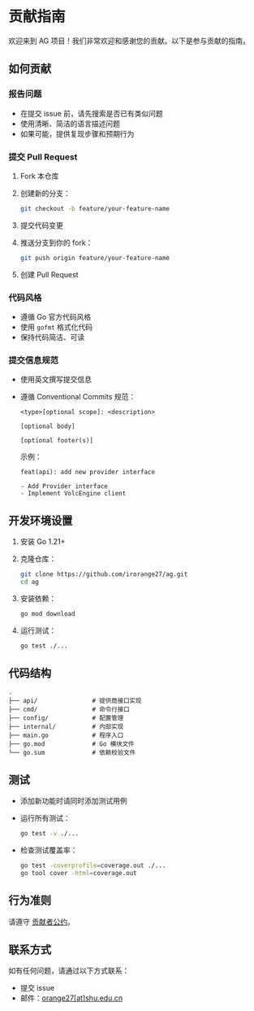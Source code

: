 # 贡献指南

欢迎来到 AG 项目！我们非常欢迎和感谢您的贡献。以下是参与贡献的指南。

## 如何贡献

### 报告问题

- 在提交 issue 前，请先搜索是否已有类似问题
- 使用清晰、简洁的语言描述问题
- 如果可能，提供复现步骤和预期行为

### 提交 Pull Request

1. Fork 本仓库
2. 创建新的分支：

   ```bash
   git checkout -b feature/your-feature-name
   ```

3. 提交代码变更
4. 推送分支到你的 fork：

   ```bash
   git push origin feature/your-feature-name
   ```

5. 创建 Pull Request

### 代码风格

- 遵循 Go 官方代码风格
- 使用 `gofmt` 格式化代码
- 保持代码简洁、可读

### 提交信息规范

- 使用英文撰写提交信息
- 遵循 Conventional Commits 规范：

  ```plaintext
  <type>[optional scope]: <description>

  [optional body]

  [optional footer(s)]
  ```

  示例：

  ```plaintext
  feat(api): add new provider interface

  - Add Provider interface
  - Implement VolcEngine client
  ```

## 开发环境设置

1. 安装 Go 1.21+
2. 克隆仓库：

   ```bash
   git clone https://github.com/irorange27/ag.git
   cd ag
   ```

3. 安装依赖：

   ```bash
   go mod download
   ```

4. 运行测试：

   ```bash
   go test ./...
   ```

## 代码结构

```plaintext
.
├── api/               # 提供商接口实现
├── cmd/               # 命令行接口
├── config/            # 配置管理
├── internal/          # 内部实现
├── main.go            # 程序入口
├── go.mod             # Go 模块文件
└── go.sum             # 依赖校验文件
```

## 测试

- 添加新功能时请同时添加测试用例
- 运行所有测试：

  ```bash
  go test -v ./...
  ```

- 检查测试覆盖率：

  ```bash
  go test -coverprofile=coverage.out ./...
  go tool cover -html=coverage.out
  ```

## 行为准则

请遵守 [贡献者公约](https://www.contributor-covenant.org/version/2/1/code_of_conduct/)。

## 联系方式

如有任何问题，请通过以下方式联系：

- 提交 issue
- 邮件：[orange27\[at\]shu.edu.cn](orange27@shu.edu.cn)

